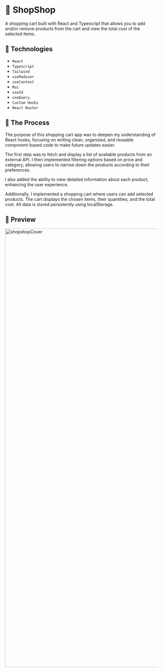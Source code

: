 # 🛒 ShopShop

A shopping cart built with React and Typescript that allows you to add and/or remove products from the cart and view the total cost of the selected items.

## 📝 Technologies

- `React`
- `Typescript`
- `Tailwind`
- `useReducer`
- `useContext`
- `Mui`
- `useId`
- `useQuery`
- `Custom Hooks`
- `React Router`

## 🧠 The Process

The purpose of this shopping cart app was to deepen my understanding of React hooks, focusing on writing clean, organized, and reusable component-based code to make future updates easier.

The first step was to fetch and display a list of available products from an external API. I then implemented filtering options based on price and category, allowing users to narrow down the products according to their preferences.

I also added the ability to view detailed information about each product, enhancing the user experience.

Additionally, I implemented a shopping cart where users can add selected products. The cart displays the chosen items, their quantities, and the total cost. All data is stored persistently using localStorage.


## 🌆 Preview


<img width="1920" height="1440" alt="shopshopCover" src="https://github.com/user-attachments/assets/da2a9f37-c59c-4507-9507-b67b99c00c71" />
